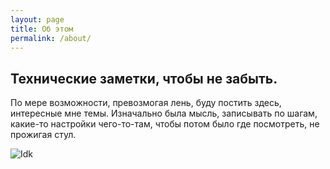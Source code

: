 ```yaml
---
layout: page
title: Об этом
permalink: /about/
---
```


## Технические заметки, чтобы не забыть.
По мере возможности, превозмогая лень, буду постить здесь, интересные мне темы.
Изначально была мысль, записывать по шагам, какие-то настройки чего-то-там,
чтобы потом было где посмотреть, не прожигая стул.

![Idk](https://i.imgur.com/FOBG51o.jpg)

